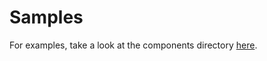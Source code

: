 # Samples

For examples, take a look at the components directory [here](ui.apps/src/main/content/jcr_root/apps/aem-filebuilder/components).
